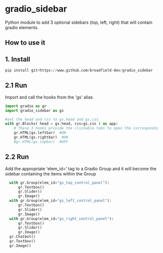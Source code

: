# gradio_sidebar
Python module to add 3 optional sidebars (top, left, right) that will contain gradio elements.

## How to use it

## 1. Install
```python
pip install git+https://www.github.com/broadfield-dev/gradio_sidebar
```

## 2.1 Run
Import and call the hooks from the 'gs' alias 

```python
import gradio as gr
import gradio_sidebar as gs

#set the head and css to gs.head and gs.css
with gr.Blocks( head = gs.head, css=gs.css ) as app:
    # These 3 hooks provide the clickable tabs to open the corresponding sidebar
    gr.HTML(gs.leftbar)  #ON
    gr.HTML(gs.rightbar)  #ON
    #gr.HTML(gs.topbar)  #OFF
```
## 2.2 Run
Add the appropriate 'elem_id=' tag to a Gradio Group and it will become the sidebar containing the items within the Group

```python
  with gr.Group(elem_id="gs_top_control_panel"):
      gr.Textbox()
      gr.Slider()
      gr.Image()
  with gr.Group(elem_id="gs_left_control_panel"):
      gr.Textbox()
      gr.Slider()
      gr.Image()
  with gr.Group(elem_id="gs_right_control_panel"):
      gr.Textbox()
      gr.Slider()
      gr.Image()
  gr.Chatbot()
  gr.Textbox()
  gr.Image()
``` 
